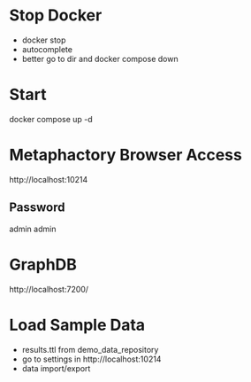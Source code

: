 # Stop Docker

- docker stop
- autocomplete
- better go to dir and docker compose down

# Start

docker compose up -d  

# Metaphactory Browser Access 

http://localhost:10214

## Password

admin admin

# GraphDB

http://localhost:7200/

# Load Sample Data

- results.ttl from demo_data_repository
- go to settings in http://localhost:10214
- data import/export